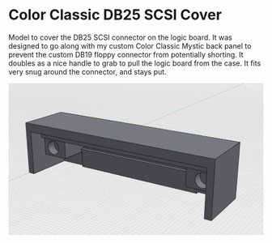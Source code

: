 # Color Classic DB25 SCSI Cover

Model to cover the DB25 SCSI connector on the logic board. It was designed to go along with my custom Color Classic Mystic back panel to prevent the custom DB19 floppy connector from potentially shorting. It doubles as a nice handle to grab to pull the logic board from the case. It fits very snug around the connector, and stays put.

![Model](https://raw.githubusercontent.com/mcbeav/model-color.classic.db25.cover/refs/heads/main/Photos/Cover.PNG)